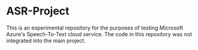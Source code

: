 # ASR-Project
This is an experimental repository for the purposes of testing Microsoft Azure's Speech-To-Text cloud service.
The code in this repository was not integrated into the main project.
